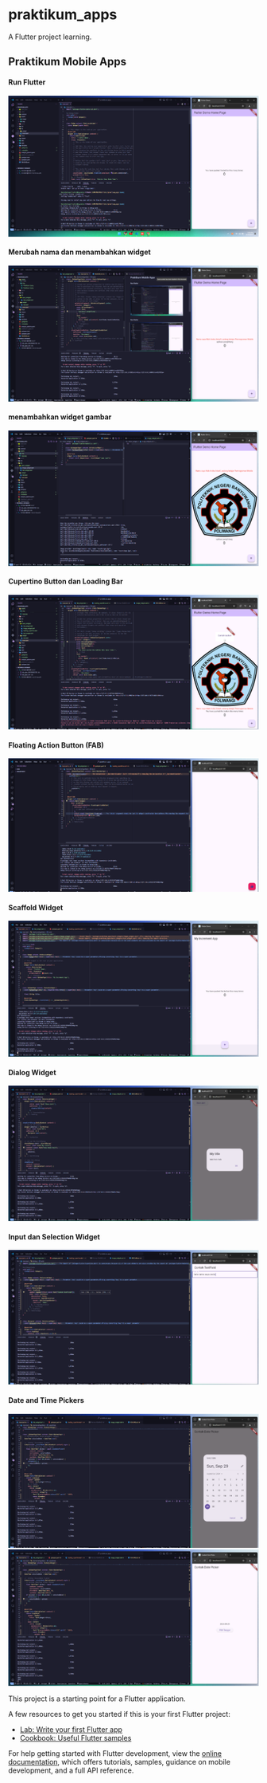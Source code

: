 # praktikum_apps

A Flutter project learning.

## Praktikum Mobile Apps

#### Run Flutter

![alt text](assets/img/Praktikum%202.png)

#### Merubah nama dan menambahkan widget

![alt text](assets/img/Praktikum%203.png)

#### menambahkan widget gambar

![alt text](assets/img/img.png)

#### Cupertino Button dan Loading Bar

![alt text](assets/img/langkah1prak4.png)

#### Floating Action Button (FAB)

![alt text](assets/img/langkah2prak4.png)

#### Scaffold Widget

![alt text](assets/img/langkah3prak4.png)

#### Dialog Widget

![alt text](assets/img/langkah4prak4.png)

#### Input dan Selection Widget

![alt text](assets/img/langkah5prak4.png)

#### Date and Time Pickers

![alt text](assets/img/langkah6prak4%20(1).png)
![alt text](assets/img/langkah6prak4%20(2).png)

This project is a starting point for a Flutter application.

A few resources to get you started if this is your first Flutter project:

- [Lab: Write your first Flutter app](https://docs.flutter.dev/get-started/codelab)
- [Cookbook: Useful Flutter samples](https://docs.flutter.dev/cookbook)

For help getting started with Flutter development, view the
[online documentation](https://docs.flutter.dev/), which offers tutorials,
samples, guidance on mobile development, and a full API reference.
